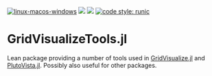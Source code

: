 [![linux-macos-windows](https://github.com/WIAS-PDELib/GridVisualizeTools.jl/actions/workflows/ci.yml/badge.svg)](https://github.com/WIAS-PDELib/GridVisualizeTools.jl/actions/workflows/ci.yml)
[![](https://img.shields.io/badge/docs-stable-blue.svg)](https://WIAS-PDELib.github.io/GridVisualizeTools.jl/stable)
[![](https://img.shields.io/badge/docs-dev-blue.svg)](https://WIAS-PDELib.github.io/GridVisualizeTools.jl/dev)
[![code style: runic](https://img.shields.io/badge/code_style-%E1%9A%B1%E1%9A%A2%E1%9A%BE%E1%9B%81%E1%9A%B2-black)](https://github.com/fredrikekre/Runic.jl)

GridVisualizeTools.jl
=====================

Lean package providing a number of tools used  in
[GridVisualize.jl](https://github.com/WIAS-PDELib/GridVisualize.jl) and
[PlutoVista.jl](https://github.com/WIAS-PDELib/PlutoVista.jl). Possibly also
useful for other packages.

